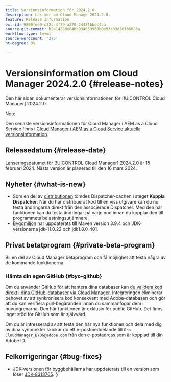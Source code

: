 ```yaml
---
title: Versionsinformation för 2024.2.0
description: Läs mer om Cloud Manage 2024.2.0.
feature: Release Information
exl-id: 9800fee9-c32c-4f79-a270-24481bbdc4ca
source-git-commit: b2a14280e84bb934053968b0e93e33d30fb6086a
workflow-type: tm+mt
source-wordcount: '275'
ht-degree: 0%

---
```


# Versionsinformation om Cloud Manager 2024.2.0 {#release-notes}

Den här sidan dokumenterar versionsinformationen för [!UICONTROL Cloud Manager] 2024.2.0.

>[!NOTE]
>
>Den senaste versionsinformationen för Cloud Manager i AEM as a Cloud Service finns i [Cloud Manager i AEM as a Cloud Service aktuella versionsinformation](https://experienceleague.adobe.com/sv/docs/experience-manager-cloud-service/content/release-notes/cloud-manager/current).

## Releasedatum {#release-date}

Lanseringsdatumet för [!UICONTROL Cloud Manager] 2024.2.0 är 15 februari 2024. Nästa version är planerad till den 16 mars 2024.

## Nyheter {#what-is-new}

* Som en del av [distributionen](/help/using/code-deployment.md) tömdes Dispatcher-cachen i steget **Koppla Dispatcher**. När du har distribuerat kod till en viss utgivare kan du nu testa ändringarna direkt från den associerade Dispatcher. Med den här funktionen kan du testa ändringar på varje nod innan du kopplar den till programmets belastningsutjämnare.
* [Byggmiljön](/help/getting-started/build-environment.md) har uppdaterats till Maven version 3.9.4 och JDK-versionerna jdk-11.0.22 och jdk1.8.0_401.

## Privat betatprogram {#private-beta-program}

Bli en del av Cloud Manager betaprogram och få möjlighet att testa några av de kommande funktionerna

### Hämta din egen GitHub {#byo-github}

Om du använder GitHub för att hantera dina databaser kan [du validera kod direkt i dina GitHub-databaser via Cloud Manager](/help/managing-code/private-repositories.md). Integreringen eliminerar behovet av att synkronisera kod konsekvent med Adobe-databasen och gör att du kan verifiera pull-begäranden innan du sammanfogar dem i huvudgrenarna. Den här funktionen är exklusiv för public GitHub. Det finns inget stöd för GitHub som är självvärd.

Om du är intresserad av att testa den här nya funktionen och dela med dig av dina synpunkter skickar du ett e-postmeddelande till `Grp-CloudManager_BYOG@adobe.com` från den e-postadress som är kopplad till din Adobe ID.

## Felkorrigeringar {#bug-fixes}

* JDK-versionen för byggbehållarna har uppdaterats till en version som löser [JDK-8313765](https://bugs.openjdk.org/browse/JDK-8313765).
§
